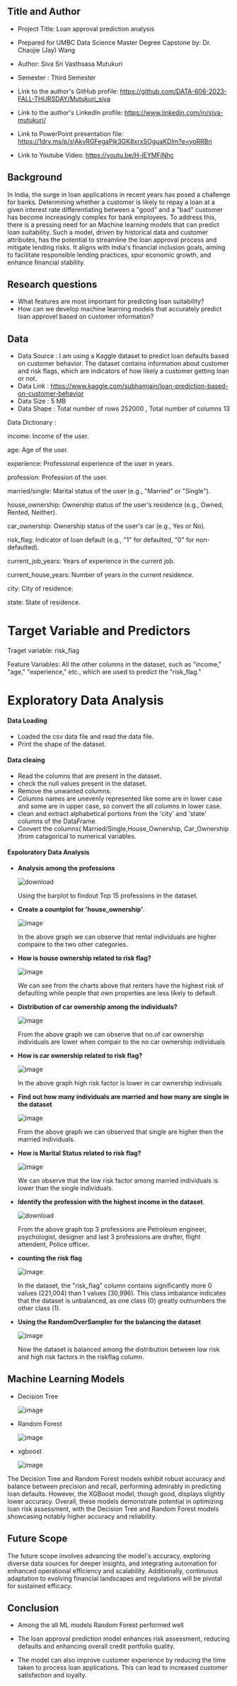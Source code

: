 ## Title and Author

* Project Title: Loan approval prediction analysis 

* Prepared for UMBC Data Science Master Degree Capstone by: Dr. Chaojie (Jay) Wang

* Author: Siva Sri Vasthsasa Mutukuri
  
* Semester : Third Semester

* Link to the author's GitHub profile: https://github.com/DATA-606-2023-FALL-THURSDAY/Mutukuri_siva

* Link to the author's LinkedIn profile: https://www.linkedin.com/in/siva-mutukuri/

* Link to PowerPoint presentation file: https://1drv.ms/p/s!AkvRGFegaPjk3GK8xrxSOguaKDIm?e=yoRRBn

* Link to Youtube Video: https://youtu.be/H-jEYMFjNhc
  



## Background 

In India, the surge in loan applications in recent years has posed a challenge for banks. Determining whether a customer is likely to repay a loan at a given interest rate differentiating between a "good" and a "bad" customer has become increasingly complex for bank employees. To address this, there is a pressing need for an Machine learning models that can predict loan suitability. Such a model, driven by historical data and customer attributes, has the potential to streamline the loan approval process and mitigate lending risks. It aligns with India's financial inclusion goals, aiming to facilitate responsible lending practices, spur economic growth, and enhance financial stability.




## Research questions
* What features are most important for predicting loan suitability?
* How can we develop machine learning models that accurately predict loan approvel based on customer information?

## Data

* Data Source : I am using a Kaggle dataset to predict loan defaults based on customer behavior. The dataset contains information about customer and risk flags, which are indicators of how likely a customer getting loan or not.
* Data Link :  https://www.kaggle.com/subhamjain/loan-prediction-based-on-customer-behavior
* Data Size : 5 MB
* Data Shape : Total number of rows 252000 , Total number of columns 13


Data Dictionary :

income: Income of the user.

age: Age of the user.

experience: Professional experience of the user in years.

profession: Profession of the user.

married/single: Marital status of the user (e.g., "Married" or "Single").

house_ownership: Ownership status of the user's residence (e.g., Owned, Rented, Neither).

car_ownership: Ownership status of the user's car (e.g., Yes or No).

risk_flag: Indicator of loan default (e.g., "1" for defaulted, "0" for non-defaulted).

current_job_years: Years of experience in the current job.

current_house_years: Number of years in the current residence.

city: City of residence.

state: State of residence.


# Target Variable and Predictors

Traget variable: risk_flag

Feature Variables: All the other columns in the dataset, such as "income," "age," "experience," etc., which are used to predict the "risk_flag."


# Exploratory Data Analysis

#### Data Loading
- Loaded the csv data file and read the data file.
- Print the shape of the dataset.

#### Data cleaing
- Read the columns that are present in the dataset.
- check the null values present in the dataset.
- Remove the unwanted columns.
- Columns names are unevenly represented like some are in lower case and some are in upper case, so convert the all columns in lower case.
- clean and extract alphabetical portions from the 'city' and 'state' columns of the DataFrame.
- Convert the columns( Married/Single,House_Ownership, Car_Ownership )from catagorical to numerical variables.

#### Expoloratory Data Analysis
- **Analysis among the professions**
  
  ![download](https://github.com/DATA-606-2023-FALL-THURSDAY/Mutukuri_siva/assets/113646588/01c23964-c0ad-4569-a757-c7dcfd8071ea)

  Using the barplot to findout Top 15 professions in the dataset.
 
- **Create a countplot for 'house_ownership'**.
  
   ![image](https://github.com/DATA-606-2023-FALL-THURSDAY/Mutukuri_siva/assets/113646588/328691ec-b144-48f3-b235-362ed2e45bb0)


  In the above graph we can observe that rental individuals are higher compaire to the two other categories.
  
  
- **How is house ownership related to risk flag?**
  
    ![image](https://github.com/DATA-606-2023-FALL-THURSDAY/Mutukuri_siva/assets/113646588/22537883-af12-4e41-b5e6-9f3d707038b1)

  
  We can see from the charts above that renters have the highest risk of defaulting while people that own properties are less likely to default.

 - **Distribution of car ownership among the individuals?** 
    
     ![image](https://github.com/DATA-606-2023-FALL-THURSDAY/Mutukuri_siva/assets/113646588/07f279f9-bfb0-468f-b86a-f2556a1c5553)

    From the above graph we can observe that no.of car ownership individuals are lower when compair to the no car ownership individuals

    
- **How is car ownership related to risk flag?**

    ![image](https://github.com/DATA-606-2023-FALL-THURSDAY/Mutukuri_siva/assets/113646588/914bf0aa-a08e-492b-9226-22828ecbb236)

  In the above graph high risk factor is lower in car ownership  indiviuals
  

- **Find out how many individuals are married and how many are single in the dataset**

    ![image](https://github.com/DATA-606-2023-FALL-THURSDAY/Mutukuri_siva/assets/113646588/fb72bfd1-b0de-4495-8ee5-66a823b66802)
    
  
  From the above graph we can observed that single are higher then the married individuals.
  
- **How is Marital Status related to risk flag?**

    ![image](https://github.com/DATA-606-2023-FALL-THURSDAY/Mutukuri_siva/assets/113646588/1ea6fc12-38a9-40af-871e-1e956dcf3355)
  
   
  We can observe that the low risk factor among married individuals is lower than the single individuals.
  
   
- **Identify the profession with the highest income in the dataset**.
  
  ![download](https://github.com/DATA-606-2023-FALL-THURSDAY/Mutukuri_siva/assets/113646588/df406052-1185-48ee-8a60-742e8e98706c)
  
  From the above graph top 3 professions are Petroleum engineer, psychologist, designer and last 3 professions are drafter, flight attendent, Police officer.

- **counting the risk flag**
  
    ![image](https://github.com/DATA-606-2023-FALL-THURSDAY/Mutukuri_siva/assets/113646588/2b628165-3f92-482a-abb9-ecdbdb5fc865)

  
  In the dataset, the "risk_flag" column contains significantly more 0 values (221,004) than 1 values (30,996). This class imbalance indicates that the dataset is unbalanced, as one class (0) greatly outnumbers the other class (1).

- **Using the RandomOverSampler for the balancing the dataset**

    ![image](https://github.com/DATA-606-2023-FALL-THURSDAY/Mutukuri_siva/assets/113646588/8439d1e9-dc21-4c06-9ba7-1185d8fa67b8)

  Now the dataset is balanced among the distribution between low risk and high risk factors in the riskflag column.

 ## Machine Learning Models

 - Decision Tree

   ![image](https://github.com/DATA-606-2023-FALL-THURSDAY/Mutukuri_siva/assets/113646588/87f59b31-afd6-4b4e-afe2-c2678c3ae517)

 - Random Forest

   ![image](https://github.com/DATA-606-2023-FALL-THURSDAY/Mutukuri_siva/assets/113646588/6f91ccc2-608a-46d5-a4e9-3b418cf49eb9)

   
   
 - xgboost

   ![image](https://github.com/DATA-606-2023-FALL-THURSDAY/Mutukuri_siva/assets/113646588/0c67b399-fac8-4d3d-951d-a6fe494461c0)



 The Decision Tree and Random Forest models exhibit robust accuracy and balance between precision and recall, performing admirably in predicting loan defaults. However, the XGBoost model, 
 though good, displays slightly lower accuracy. Overall, these models demonstrate potential in optimizing loan risk assessment, with the Decision Tree and Random Forest models showcasing 
 notably higher accuracy and reliability.


## Future Scope 

The future scope involves advancing the model's accuracy, exploring diverse data sources for deeper insights, and integrating automation for enhanced operational efficiency and scalability. Additionally, continuous adaptation to evolving financial landscapes and regulations will be pivotal for sustained efficacy.

## Conclusion

- Among the all ML models Random Forest performed well

- The loan approval prediction model enhances risk assessment, reducing defaults and enhancing overall credit portfolio quality.

- The model can also improve customer experience by reducing the time taken to process loan applications. This can lead to increased customer satisfaction and loyalty.





  


  


